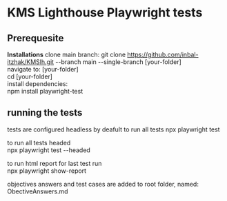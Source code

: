 # KMS Lighthouse Playwright tests
## Prerequesite
**Installations**
clone main branch:
git clone https://github.com/inbal-itzhak/KMSlh.git --branch main --single-branch [your-folder]  
navigate to: [your-folder]    
cd [your-folder]   
install dependencies:  
npm install playwright-test  


## running the tests  
tests are configured headless by deafult
to run all tests 
npx playwright test 

to run all tests headed  
npx playwright test --headed  

to run html report for last test run  
npx playwright show-report  

objectives answers and test cases are added to root folder, named: ObectiveAnswers.md